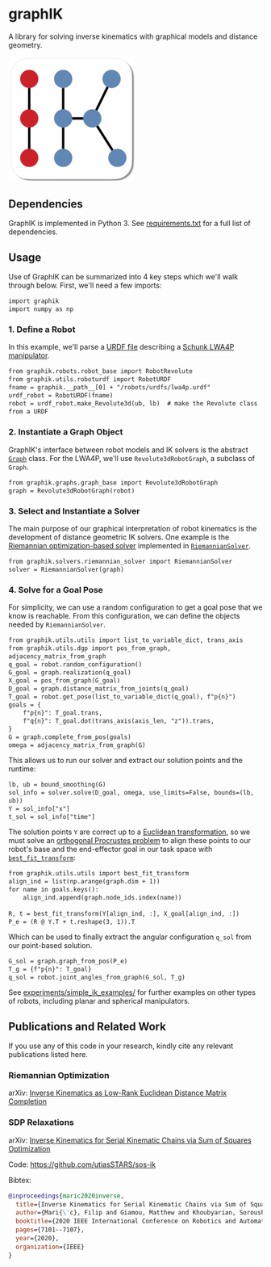 # graphIK
A library for solving inverse kinematics with graphical models and distance geometry.

<img src="https://raw.githubusercontent.com/utiasSTARS/GraphIK/main/assets/graph_ik_logo.png" width="250px"/>


## Dependencies
GraphIK is implemented in Python 3. See [requirements.txt](https://github.com/utiasSTARS/graphIK/blob/main/requirements.txt) for a full list of dependencies.


## Usage
Use of GraphIK can be summarized into 4 key steps which we'll walk through below. First, we'll need a few imports:

```
import graphik
import numpy as np
```

### 1. Define a Robot
In this example, we'll parse a [URDF file](https://industrial-training-master.readthedocs.io/en/melodic/_source/session3/Intro-to-URDF.html) describing a [Schunk LWA4P manipulator](https://github.com/marselap/schunk_lwa4p). 

```
from graphik.robots.robot_base import RobotRevolute
from graphik.utils.roboturdf import RobotURDF
fname = graphik.__path__[0] + "/robots/urdfs/lwa4p.urdf"
urdf_robot = RobotURDF(fname)
robot = urdf_robot.make_Revolute3d(ub, lb)  # make the Revolute class from a URDF
```

### 2. Instantiate a Graph Object
GraphIK's interface between robot models and IK solvers is the abstract [`Graph`](https://github.com/utiasSTARS/graphIK/blob/main/graphik/graphs/graph_base.py) class. For the LWA4P, we'll use `Revolute3dRobotGraph`, a subclass of `Graph`.
```
from graphik.graphs.graph_base import Revolute3dRobotGraph
graph = Revolute3dRobotGraph(robot)
```
### 3. Select and Instantiate a Solver
The main purpose of our graphical interpretation of robot kinematics is the development of distance geometric IK solvers. One example is the [Riemannian optimization-based solver](https://arxiv.org/abs/2011.04850) implemented in [`RiemannianSolver`](https://github.com/utiasSTARS/graphIK/blob/main/graphik/solvers/riemannian_solver.py). 
```
from graphik.solvers.riemannian_solver import RiemannianSolver
solver = RiemannianSolver(graph)
```

### 4. Solve for a Goal Pose
For simplicity, we can use a random configuration to get a goal pose that we know is reachable. From this configuration, we can define the objects needed by `RiemannianSolver`.
```
from graphik.utils.utils import list_to_variable_dict, trans_axis
from graphik.utils.dgp import pos_from_graph, adjacency_matrix_from_graph
q_goal = robot.random_configuration()
G_goal = graph.realization(q_goal)
X_goal = pos_from_graph(G_goal)
D_goal = graph.distance_matrix_from_joints(q_goal)
T_goal = robot.get_pose(list_to_variable_dict(q_goal), f"p{n}")
goals = {
    f"p{n}": T_goal.trans,
    f"q{n}": T_goal.dot(trans_axis(axis_len, "z")).trans,
}
G = graph.complete_from_pos(goals)
omega = adjacency_matrix_from_graph(G)
```

This allows us to run our solver and extract our solution points and the runtime:
```
lb, ub = bound_smoothing(G)
sol_info = solver.solve(D_goal, omega, use_limits=False, bounds=(lb, ub))
Y = sol_info["x"]
t_sol = sol_info["time"]
```
The solution points `Y` are correct up to a [Euclidean transformation](https://en.wikipedia.org/wiki/Rigid_transformation), so we must solve an [orthogonal Procrustes problem](https://en.wikipedia.org/wiki/Orthogonal_Procrustes_problem) to align these points to our robot's base and the end-effector goal in our task space with [`best_fit_transform`](https://github.com/utiasSTARS/graphIK/blob/main/graphik/utils/utils.py):
```
from graphik.utils.utils import best_fit_transform
align_ind = list(np.arange(graph.dim + 1))
for name in goals.keys():
    align_ind.append(graph.node_ids.index(name))

R, t = best_fit_transform(Y[align_ind, :], X_goal[align_ind, :])
P_e = (R @ Y.T + t.reshape(3, 1)).T
```
Which can be used to finally extract the angular configuration `q_sol` from our point-based solution.
```
G_sol = graph.graph_from_pos(P_e)
T_g = {f"p{n}": T_goal}
q_sol = robot.joint_angles_from_graph(G_sol, T_g)
```

See [experiments/simple_ik_examples/](https://github.com/utiasSTARS/graphIK/tree/main/experiments/simple_ik_examples) for further examples on other types of robots, including planar and spherical manipulators.

## Publications and Related Work
If you use any of this code in your research, kindly cite any relevant publications listed here.

### Riemannian Optimization 
arXiv: [Inverse Kinematics as Low-Rank Euclidean Distance Matrix Completion](https://arxiv.org/abs/2011.04850)


### SDP Relaxations
arXiv: [Inverse Kinematics for Serial Kinematic Chains via Sum of Squares Optimization](https://arxiv.org/abs/1909.09318)

Code: https://github.com/utiasSTARS/sos-ik

Bibtex:
```bibtex
@inproceedings{maric2020inverse,
  title={Inverse Kinematics for Serial Kinematic Chains via Sum of Squares Optimization},
  author={Mari{\'c}, Filip and Giamou, Matthew and Khoubyarian, Soroush and Petrovi{\'c}, Ivan and Kelly, Jonathan},
  booktitle={2020 IEEE International Conference on Robotics and Automation (ICRA)},
  pages={7101--7107},
  year={2020},
  organization={IEEE}
}
```

